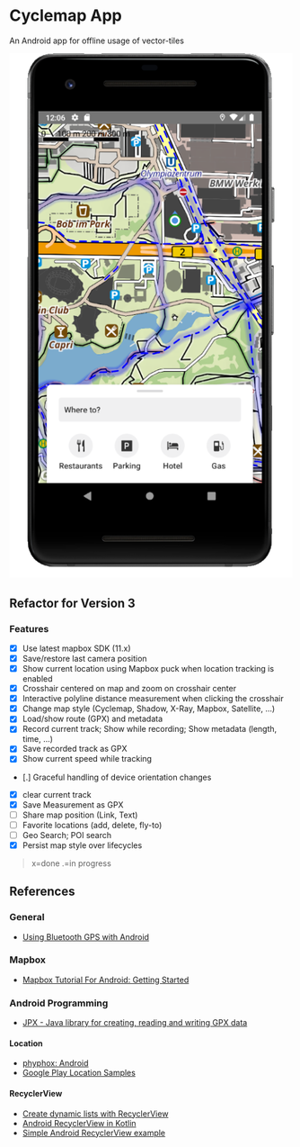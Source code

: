 # Cyclemap App
An Android app for offline usage of vector-tiles

![Screen sample](docs/screenshot.png)


## Refactor for Version 3

### Features

- [x] Use latest mapbox SDK (11.x)
- [x] Save/restore last camera position
- [x] Show current location using Mapbox puck when location tracking is enabled
- [x] Crosshair centered on map and zoom on crosshair center
- [x] Interactive polyline distance measurement when clicking the crosshair
- [x] Change map style (Cyclemap, Shadow, X-Ray, Mapbox, Satellite, ...)
- [x] Load/show route (GPX) and metadata
- [x] Record current track; Show while recording; Show metadata (length, time, ...)
- [x] Save recorded track as GPX
- [x] Show current speed while tracking
- [.] Graceful handling of device orientation changes
- [x] clear current track
- [x] Save Measurement as GPX
- [ ] Share map position (Link, Text)
- [ ] Favorite locations (add, delete, fly-to)
- [ ] Geo Search; POI search 
- [x] Persist map style over lifecycles

> x=done .=in progress 

## References

### General

- [Using Bluetooth GPS with Android ](https://l-36.com/bluetooth_gps_provider.php)

### Mapbox

- [Mapbox Tutorial For Android: Getting Started](https://www.raywenderlich.com/378151-mapbox-tutorial-for-android-getting-started)

### Android Programming

- [JPX - Java library for creating, reading and writing GPX data](https://github.com/jenetics/jpx)

#### Location

- [phyphox: Android](https://github.com/phyphox/phyphox-android)
- [Google Play Location Samples](https://github.com/android/location-samples)

#### RecyclerView

- [Create dynamic lists with RecyclerView](https://developer.android.com/develop/ui/views/layout/recyclerview)
- [Android RecyclerView in Kotlin](https://www.geeksforgeeks.org/android-recyclerview-in-kotlin/)
- [Simple Android RecyclerView example](https://stackoverflow.com/questions/40584424/simple-android-recyclerview-example)
